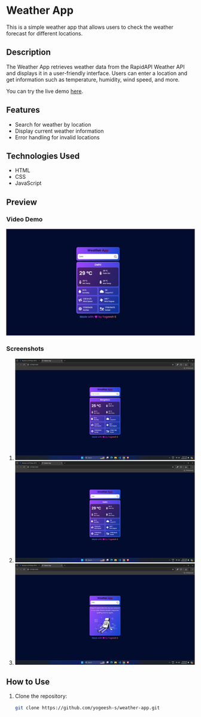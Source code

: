 # Weather App

This is a simple weather app that allows users to check the weather forecast for different locations.

## Description

The Weather App retrieves weather data from the RapidAPI Weather API and displays it in a user-friendly interface. Users can enter a location and get information such as temperature, humidity, wind speed, and more.

You can try the live demo [here](https://yogeesh-s.github.io/Weather-App/).

## Features

- Search for weather by location
- Display current weather information
- Error handling for invalid locations

## Technologies Used

- HTML
- CSS
- JavaScript

## Preview

### Video Demo

[![Weather App Video Demo](/Video/Demo-Thumbnail.jpg)](/Video/Demo.mp4)
  
### Screenshots

1. ![Screenshot 1](/Screenshots/screenshot1.png)
2. ![Screenshot 2](/Screenshots/screenshot2.png)
3. ![Screenshot 3](/Screenshots/screenshot3.png)

## How to Use

1. Clone the repository:
   ```bash
   git clone https://github.com/yogeesh-s/weather-app.git

